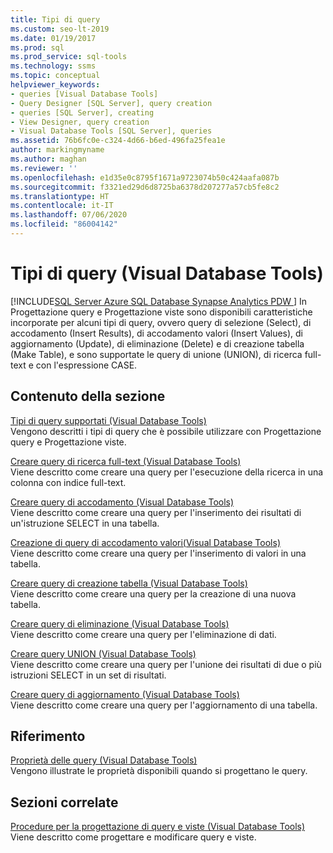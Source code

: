 ```yaml
---
title: Tipi di query
ms.custom: seo-lt-2019
ms.date: 01/19/2017
ms.prod: sql
ms.prod_service: sql-tools
ms.technology: ssms
ms.topic: conceptual
helpviewer_keywords:
- queries [Visual Database Tools]
- Query Designer [SQL Server], query creation
- queries [SQL Server], creating
- View Designer, query creation
- Visual Database Tools [SQL Server], queries
ms.assetid: 76b6fc0e-c324-4d66-b6ed-496fa25fea1e
author: markingmyname
ms.author: maghan
ms.reviewer: ''
ms.openlocfilehash: e1d35e0c8795f1671a9723074b50c424aafa087b
ms.sourcegitcommit: f3321ed29d6d8725ba6378d207277a57cb5fe8c2
ms.translationtype: HT
ms.contentlocale: it-IT
ms.lasthandoff: 07/06/2020
ms.locfileid: "86004142"
---
```

# <a name="types-of-queries-visual-database-tools"></a>Tipi di query (Visual Database Tools)
[!INCLUDE[SQL Server Azure SQL Database Synapse Analytics PDW ](../../includes/applies-to-version/sql-asdb-asdbmi-asa-pdw.md)]
In Progettazione query e Progettazione viste sono disponibili caratteristiche incorporate per alcuni tipi di query, ovvero query di selezione (Select), di accodamento (Insert Results), di accodamento valori (Insert Values), di aggiornamento (Update), di eliminazione (Delete) e di creazione tabella (Make Table), e sono supportate le query di unione (UNION), di ricerca full-text e con l'espressione CASE.  
  
## <a name="in-this-section"></a>Contenuto della sezione  
[Tipi di query supportati &#40;Visual Database Tools&#41;](../../ssms/visual-db-tools/supported-query-types-visual-database-tools.md)  
Vengono descritti i tipi di query che è possibile utilizzare con Progettazione query e Progettazione viste.  
  
[Creare query di ricerca full-text &#40;Visual Database Tools&#41;](../../ssms/visual-db-tools/create-full-text-search-queries-visual-database-tools.md)  
Viene descritto come creare una query per l'esecuzione della ricerca in una colonna con indice full-text.  
  
[Creare query di accodamento &#40;Visual Database Tools&#41;](../../ssms/visual-db-tools/create-insert-results-queries-visual-database-tools.md)  
Viene descritto come creare una query per l'inserimento dei risultati di un'istruzione SELECT in una tabella.  
  
[Creazione di query di accodamento valori&#40;Visual Database Tools&#41;](../../ssms/visual-db-tools/create-insert-values-queries-visual-database-tools.md)  
Viene descritto come creare una query per l'inserimento di valori in una tabella.  
  
[Creare query di creazione tabella &#40;Visual Database Tools&#41;](../../ssms/visual-db-tools/create-make-table-queries-visual-database-tools.md)  
Viene descritto come creare una query per la creazione di una nuova tabella.  
  
[Creare query di eliminazione &#40;Visual Database Tools&#41;](../../ssms/visual-db-tools/create-delete-queries-visual-database-tools.md)  
Viene descritto come creare una query per l'eliminazione di dati.  
  
[Creare query UNION &#40;Visual Database Tools&#41;](../../ssms/visual-db-tools/create-union-queries-visual-database-tools.md)  
Viene descritto come creare una query per l'unione dei risultati di due o più istruzioni SELECT in un set di risultati.  
  
[Creare query di aggiornamento &#40;Visual Database Tools&#41;](../../ssms/visual-db-tools/create-update-queries-visual-database-tools.md)  
Viene descritto come creare una query per l'aggiornamento di una tabella.  
  
## <a name="reference"></a>Riferimento  
[Proprietà delle query &#40;Visual Database Tools&#41;](../../ssms/visual-db-tools/query-properties-visual-database-tools.md)  
Vengono illustrate le proprietà disponibili quando si progettano le query.  
  
## <a name="related-sections"></a>Sezioni correlate  
[Procedure per la progettazione di query e viste &#40;Visual Database Tools&#41;](../../ssms/visual-db-tools/design-queries-and-views-how-to-topics-visual-database-tools.md)  
Viene descritto come progettare e modificare query e viste.  
  
